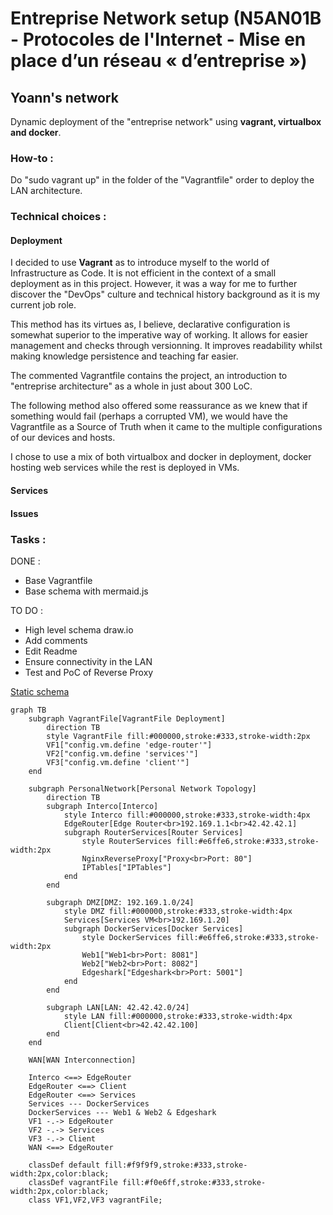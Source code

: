 # Entreprise Network setup (N5AN01B - Protocoles de l'Internet - Mise en place d’un réseau « d’entreprise »)

## Yoann's network

Dynamic deployment of the "entreprise network" using **vagrant, virtualbox and docker**.

### How-to :
Do "sudo vagrant up" in the folder of the "Vagrantfile" order to deploy the LAN architecture.

### Technical choices : 
#### Deployment
I decided to use **Vagrant** as to introduce myself to the world of Infrastructure as Code. It is not efficient in the context of a small deployment as in this project. However, it was a way for me to further discover the "DevOps" culture and technical history background as it is my current job role.

This method has its virtues as, I believe, declarative configuration is somewhat superior to the imperative way of working. It allows for easier management and checks through versionning. It improves readability whilst making knowledge persistence and teaching far easier. 

The commented Vagrantfile contains the project, an introduction to "entreprise architecture" as a whole in just about 300 LoC.

The following method also offered some reassurance as we knew that if something would fail (perhaps a corrupted VM), we would have the Vagrantfile as a Source of Truth when it came to the multiple configurations of our devices and hosts.

I chose to use a mix of both virtualbox and docker in deployment, docker hosting web services while the rest is deployed in VMs.

#### Services

#### Issues


### Tasks : 
DONE :
  - Base Vagrantfile
  - Base schema with mermaid.js

TO DO :
  - High level schema draw.io
  - Add comments
  - Edit Readme
  - Ensure connectivity in the LAN
  - Test and PoC of Reverse Proxy
    
[Static schema](yoannn-net/schema_mermaid.png)

```mermaid
graph TB
    subgraph VagrantFile[VagrantFile Deployment]
        direction TB
        style VagrantFile fill:#000000,stroke:#333,stroke-width:2px
        VF1["config.vm.define 'edge-router'"]
        VF2["config.vm.define 'services'"]
        VF3["config.vm.define 'client'"]
    end

    subgraph PersonalNetwork[Personal Network Topology]
        direction TB
        subgraph Interco[Interco]
            style Interco fill:#000000,stroke:#333,stroke-width:4px
            EdgeRouter[Edge Router<br>192.169.1.1<br>42.42.42.1]
            subgraph RouterServices[Router Services]
                style RouterServices fill:#e6ffe6,stroke:#333,stroke-width:2px
                NginxReverseProxy["Proxy<br>Port: 80"]
                IPTables["IPTables"]
            end
        end

        subgraph DMZ[DMZ: 192.169.1.0/24]
            style DMZ fill:#000000,stroke:#333,stroke-width:4px
            Services[Services VM<br>192.169.1.20]
            subgraph DockerServices[Docker Services]
                style DockerServices fill:#e6ffe6,stroke:#333,stroke-width:2px
                Web1["Web1<br>Port: 8081"]
                Web2["Web2<br>Port: 8082"]
                Edgeshark["Edgeshark<br>Port: 5001"]
            end
        end

        subgraph LAN[LAN: 42.42.42.0/24]
            style LAN fill:#000000,stroke:#333,stroke-width:4px
            Client[Client<br>42.42.42.100]
        end
    end

    WAN[WAN Interconnection]

    Interco <==> EdgeRouter
    EdgeRouter <==> Client
    EdgeRouter <==> Services
    Services --- DockerServices
    DockerServices --- Web1 & Web2 & Edgeshark
    VF1 -.-> EdgeRouter
    VF2 -.-> Services
    VF3 -.-> Client
    WAN <==> EdgeRouter

    classDef default fill:#f9f9f9,stroke:#333,stroke-width:2px,color:black;
    classDef vagrantFile fill:#f0e6ff,stroke:#333,stroke-width:2px,color:black;
    class VF1,VF2,VF3 vagrantFile;
```
